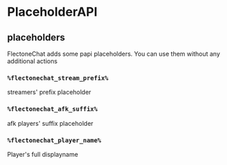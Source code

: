 # PlaceholderAPI

## placeholders

FlectoneChat adds some papi placeholders. You can use them without any additional actions

### `%flectonechat_stream_prefix%`
streamers' prefix placeholder

### `%flectonechat_afk_suffix%`
afk players' suffix placeholder

### `%flectonechat_player_name%`
Player's full displayname 